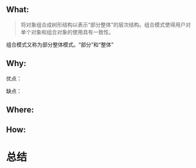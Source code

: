 ## What:
>将对象组合成树形结构以表示“部分整体”的层次结构。组合模式使得用户对单个对象和组合对象的使用具有一致性。

组合模式又称为部分整体模式。“部分”和“整体”

## Why:
优点：


缺点：


## Where:


## How:



# 总结